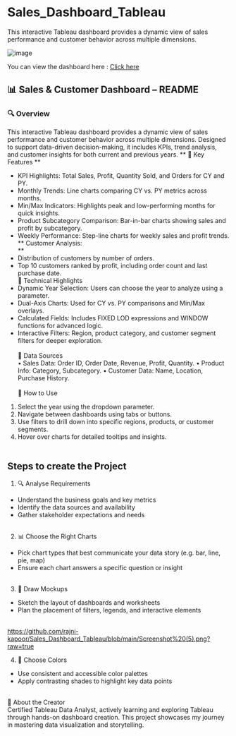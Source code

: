 # Sales_Dashboard_Tableau
This interactive Tableau dashboard provides a dynamic view of sales performance and customer behavior across multiple dimensions. 

![image](https://github.com/user-attachments/assets/2710c611-c1c2-44c1-9b4f-60001000932f)

You can view the dashboard here : [Click here](https://public.tableau.com/app/profile/rajni.kapoor/viz/Book2_17515749133690/CustomerDashboard)

## 📊 Sales & Customer Dashboard – README
### 🔍 Overview
This interactive Tableau dashboard provides a dynamic view of sales performance and customer behavior across multiple dimensions. Designed to support data-driven decision-making, it includes KPIs, trend analysis, and customer insights for both current and previous years.
** 🧠 Key Features **<br/>
*	KPI Highlights: Total Sales, Profit, Quantity Sold, and Orders for CY and PY.
*	Monthly Trends: Line charts comparing CY vs. PY metrics across months.
*	Min/Max Indicators: Highlights peak and low-performing months for quick insights.
*	Product Subcategory Comparison: Bar-in-bar charts showing sales and profit by subcategory.
*	Weekly Performance: Step-line charts for weekly sales and profit trends. <br/>
**	Customer Analysis:<br/> **
*	Distribution of customers by number of orders.
*	Top 10 customers ranked by profit, including order count and last purchase date.<br/>
🧰 Technical Highlights<br/>
*	Dynamic Year Selection: Users can choose the year to analyze using a parameter.
*	Dual-Axis Charts: Used for CY vs. PY comparisons and Min/Max overlays.
*	Calculated Fields: Includes FIXED LOD expressions and WINDOW functions for advanced logic.
*	Interactive Filters: Region, product category, and customer segment filters for deeper exploration.<br/><br/>
📁 Data Sources<br/>
•	Sales Data: Order ID, Order Date, Revenue, Profit, Quantity.
•	Product Info: Category, Subcategory.
•	Customer Data: Name, Location, Purchase History.<br/><br/>
🚀 How to Use<br/>
1.	Select the year using the dropdown parameter.<br/>
2.	Navigate between dashboards using tabs or buttons.<br/>
3.	Use filters to drill down into specific regions, products, or customer segments.<br/>
4.	Hover over charts for detailed tooltips and insights.<br/><br/>

## Steps to create the Project
1. 🔍 Analyse Requirements<br/>
* Understand the business goals and key metrics<br/>
* Identify the data sources and availability<br/>
* Gather stakeholder expectations and needs<br/><br/>

2. 📊 Choose the Right Charts<br/>
* Pick chart types that best communicate your data story (e.g. bar, line, pie, map)<br/>
* Ensure each chart answers a specific question or insight<br/><br/>

3. 🧩 Draw Mockups<br/>
* Sketch the layout of dashboards and worksheets<br/>
* Plan the placement of filters, legends, and interactive elements<br/><br/>

https://github.com/rajni-kapoor/Sales_Dashboard_Tableau/blob/main/Screenshot%20(5).png?raw=true


4. 🎨 Choose Colors<br/>
* Use consistent and accessible color palettes<br/>
* Apply contrasting shades to highlight key data points<br/><br/>

👤 About the Creator<br/>
Certified Tableau Data Analyst, actively learning and exploring Tableau through hands-on dashboard creation. This project showcases my journey in mastering data visualization and storytelling.


